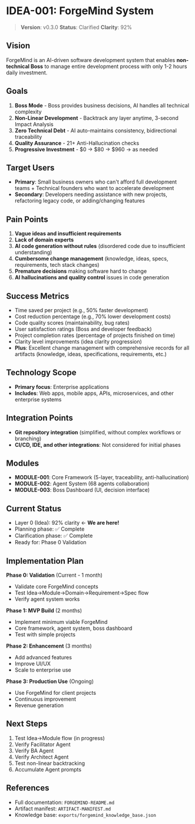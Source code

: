 # IDEA-001: ForgeMind System

> **Version**: v0.3.0
> **Status**: Clarified
> **Clarity**: 92%

## Vision

ForgeMind is an AI-driven software development system that enables **non-technical Boss** to manage entire development process with only 1-2 hours daily investment.

## Goals

1. **Boss Mode** - Boss provides business decisions, AI handles all technical complexity
2. **Non-Linear Development** - Backtrack any layer anytime, 3-second Impact Analysis
3. **Zero Technical Debt** - AI auto-maintains consistency, bidirectional traceability
4. **Quality Assurance** - 21+ Anti-Hallucination checks
5. **Progressive Investment** - $0 → $80 → $960 → as needed

## Target Users

- **Primary**: Small business owners who can't afford full development teams + Technical founders who want to accelerate development
- **Secondary**: Developers needing assistance with new projects, refactoring legacy code, or adding/changing features

## Pain Points

1. **Vague ideas and insufficient requirements**
2. **Lack of domain experts**
3. **AI code generation without rules** (disordered code due to insufficient understanding)
4. **Cumbersome change management** (knowledge, ideas, specs, requirements, tech stack changes)
5. **Premature decisions** making software hard to change
6. **AI hallucinations and quality control** issues in code generation

## Success Metrics

- Time saved per project (e.g., 50% faster development)
- Cost reduction percentage (e.g., 70% lower development costs)
- Code quality scores (maintainability, bug rates)
- User satisfaction ratings (Boss and developer feedback)
- Project completion rates (percentage of projects finished on time)
- Clarity level improvements (idea clarity progression)
- **Plus**: Excellent change management with comprehensive records for all artifacts (knowledge, ideas, specifications, requirements, etc.)

## Technology Scope

- **Primary focus**: Enterprise applications
- **Includes**: Web apps, mobile apps, APIs, microservices, and other enterprise systems

## Integration Points

- **Git repository integration** (simplified, without complex workflows or branching)
- **CI/CD, IDE, and other integrations**: Not considered for initial phases

## Modules

- **MODULE-001**: Core Framework (5-layer, traceability, anti-hallucination)
- **MODULE-002**: Agent System (68 agents collaboration)
- **MODULE-003**: Boss Dashboard (UI, decision interface)

## Current Status

- Layer 0 (Idea): 92% clarity ← **We are here!**
- Planning phase: ✅ Complete
- Clarification phase: ✅ Complete
- Ready for: Phase 0 Validation

## Implementation Plan

**Phase 0: Validation** (Current - 1 month)
- Validate core ForgeMind concepts
- Test Idea→Module→Domain→Requirement→Spec flow
- Verify agent system works

**Phase 1: MVP Build** (2 months)
- Implement minimum viable ForgeMind
- Core framework, agent system, boss dashboard
- Test with simple projects

**Phase 2: Enhancement** (3 months)
- Add advanced features
- Improve UI/UX
- Scale to enterprise use

**Phase 3: Production Use** (Ongoing)
- Use ForgeMind for client projects
- Continuous improvement
- Revenue generation

## Next Steps

1. Test Idea→Module flow (in progress)
2. Verify Facilitator Agent
3. Verify BA Agent
4. Verify Architect Agent
5. Test non-linear backtracking
6. Accumulate Agent prompts

## References

- Full documentation: `FORGEMIND-README.md`
- Artifact manifest: `ARTIFACT-MANIFEST.md`
- Knowledge base: `exports/forgemind_knowledge_base.json`
